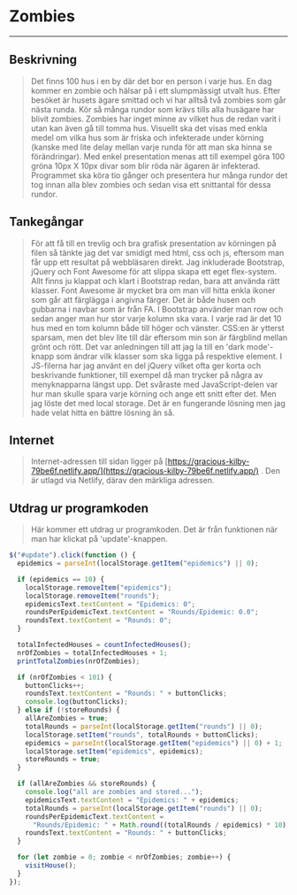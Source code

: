 # **Zombies**
---

## Beskrivning
> Det finns 100 hus i en by där det bor en person i varje hus. En dag kommer en zombie och hälsar på i ett slumpmässigt utvalt hus. Efter besöket är husets ägare smittad och vi har alltså två zombies som går nästa runda.
> Kör så många rundor som krävs tills alla husägare har blivit zombies. Zombies har inget minne av vilket hus de redan varit i utan kan även gå till tomma hus.
> Visuellt ska det visas med enkla medel om vilka hus som är friska och infekterade under körning (kanske med lite delay mellan varje runda för att man ska hinna se förändringar).
> Med enkel presentation menas att till exempel göra 100 gröna 10px X 10px divar som blir röda när ägaren är infekterad.
> Programmet ska köra tio gånger och presentera hur många rundor det tog innan alla blev zombies och sedan visa ett snittantal för dessa rundor.

## Tankegångar
> För att få till en trevlig och bra grafisk presentation av körningen på filen så tänkte jag det var smidigt med html, css och js, eftersom man får upp ett resultat på webbläsaren direkt.
> Jag inkluderade Bootstrap, jQuery och Font Awesome för att slippa skapa ett eget flex-system. Allt finns ju klappat och klart i Bootstrap redan, bara att använda rätt klasser.
> Font Awesome är mycket bra om man vill hitta enkla ikoner som går att färglägga i angivna färger. Det är både husen och gubbarna i navbar som är från FA.
> I Bootstrap använder man row och sedan anger man hur stor varje kolumn ska vara. I varje rad är det 10 hus med en tom kolumn både till höger och vänster.
> CSS:en är ytterst sparsam, men det blev lite till där eftersom min son är färgblind mellan grönt och rött. Det var anledningen till att jag la till en 'dark mode'-knapp som ändrar vilk klasser som ska ligga på respektive element.
> I JS-filerna har jag använt en del jQuery vilket ofta ger korta och beskrivande funktioner, till exempel då man trycker på några av menyknapparna längst upp.
> Det svåraste med JavaScript-delen var hur man skulle spara varje körning och ange ett snitt efter det. Men jag löste det med local storage. Det är en fungerande lösning men jag hade velat hitta en bättre lösning än så.

## Internet
> Internet-adressen till sidan ligger på [https://gracious-kilby-79be6f.netlify.app/](https://gracious-kilby-79be6f.netlify.app/) . Den är utlagd via Netlify, därav den märkliga adressen.

## Utdrag ur programkoden
> Här kommer ett utdrag ur programkoden. Det är från funktionen när man har klickat på 'update'-knappen.

```js
$("#update").click(function () {
  epidemics = parseInt(localStorage.getItem("epidemics") || 0);

  if (epidemics == 10) {
    localStorage.removeItem("epidemics");
    localStorage.removeItem("rounds");
    epidemicsText.textContent = "Epidemics: 0";
    roundsPerEpidemicText.textContent = "Rounds/Epidemic: 0.0";
    roundsText.textContent = "Rounds: 0";
  }

  totalInfectedHouses = countInfectedHouses();
  nrOfZombies = totalInfectedHouses + 1;
  printTotalZombies(nrOfZombies);

  if (nrOfZombies < 101) {
    buttonClicks++;
    roundsText.textContent = "Rounds: " + buttonClicks;
    console.log(buttonClicks);
  } else if (!storeRounds) {
    allAreZombies = true;
    totalRounds = parseInt(localStorage.getItem("rounds") || 0);
    localStorage.setItem("rounds", totalRounds + buttonClicks);
    epidemics = parseInt(localStorage.getItem("epidemics") || 0) + 1;
    localStorage.setItem("epidemics", epidemics);
    storeRounds = true;
  }

  if (allAreZombies && storeRounds) {
    console.log("all are zombies and stored...");
    epidemicsText.textContent = "Epidemics: " + epidemics;
    totalRounds = parseInt(localStorage.getItem("rounds") || 0);
    roundsPerEpidemicText.textContent =
      "Rounds/Epidemic: " + Math.round((totalRounds / epidemics) * 10) / 10;
    roundsText.textContent = "Rounds: " + buttonClicks;
  }

  for (let zombie = 0; zombie < nrOfZombies; zombie++) {
    visitHouse();
  }
});
```
